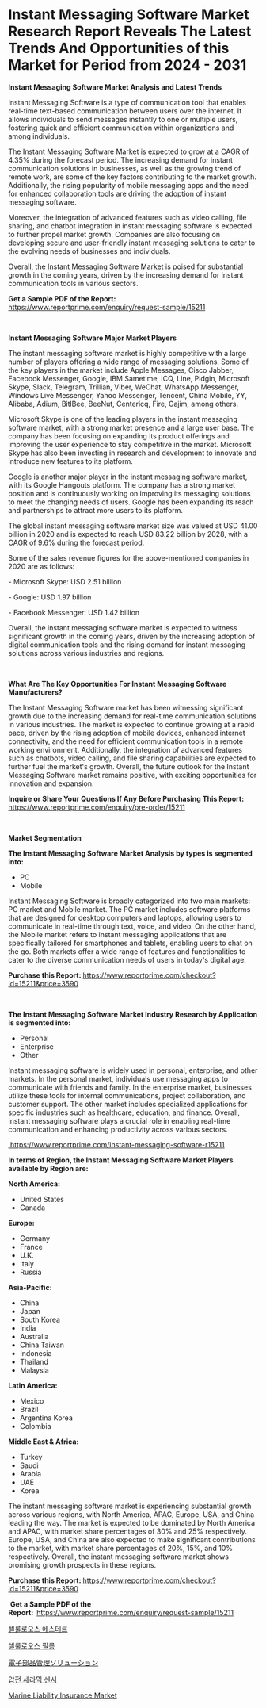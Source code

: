 <p><h1>Instant Messaging Software Market Research Report Reveals The Latest Trends And Opportunities of this Market for Period from 2024 - 2031</h1></p><p><strong>Instant Messaging Software Market Analysis and Latest Trends</strong></p>
<p><p>Instant Messaging Software is a type of communication tool that enables real-time text-based communication between users over the internet. It allows individuals to send messages instantly to one or multiple users, fostering quick and efficient communication within organizations and among individuals.</p><p>The Instant Messaging Software Market is expected to grow at a CAGR of 4.35% during the forecast period. The increasing demand for instant communication solutions in businesses, as well as the growing trend of remote work, are some of the key factors contributing to the market growth. Additionally, the rising popularity of mobile messaging apps and the need for enhanced collaboration tools are driving the adoption of instant messaging software.</p><p>Moreover, the integration of advanced features such as video calling, file sharing, and chatbot integration in instant messaging software is expected to further propel market growth. Companies are also focusing on developing secure and user-friendly instant messaging solutions to cater to the evolving needs of businesses and individuals.</p><p>Overall, the Instant Messaging Software Market is poised for substantial growth in the coming years, driven by the increasing demand for instant communication tools in various sectors.</p></p>
<p><strong>Get a Sample PDF of the Report:&nbsp;</strong> <a href="https://www.reportprime.com/enquiry/request-sample/15211">https://www.reportprime.com/enquiry/request-sample/15211</a></p>
<p>&nbsp;</p>
<p><strong>Instant Messaging Software Major Market Players</strong></p>
<p><p>The instant messaging software market is highly competitive with a large number of players offering a wide range of messaging solutions. Some of the key players in the market include Apple Messages, Cisco Jabber, Facebook Messenger, Google, IBM Sametime, ICQ, Line, Pidgin, Microsoft Skype, Slack, Telegram, Trillian, Viber, WeChat, WhatsApp Messenger, Windows Live Messenger, Yahoo Messenger, Tencent, China Mobile, YY, Alibaba, Adium, BitlBee, BeeNut, Centericq, Fire, Gajim, among others.</p><p>Microsoft Skype is one of the leading players in the instant messaging software market, with a strong market presence and a large user base. The company has been focusing on expanding its product offerings and improving the user experience to stay competitive in the market. Microsoft Skype has also been investing in research and development to innovate and introduce new features to its platform.</p><p>Google is another major player in the instant messaging software market, with its Google Hangouts platform. The company has a strong market position and is continuously working on improving its messaging solutions to meet the changing needs of users. Google has been expanding its reach and partnerships to attract more users to its platform.</p><p>The global instant messaging software market size was valued at USD 41.00 billion in 2020 and is expected to reach USD 83.22 billion by 2028, with a CAGR of 9.6% during the forecast period.</p><p>Some of the sales revenue figures for the above-mentioned companies in 2020 are as follows:</p><p>- Microsoft Skype: USD 2.51 billion</p><p>- Google: USD 1.97 billion</p><p>- Facebook Messenger: USD 1.42 billion</p><p>Overall, the instant messaging software market is expected to witness significant growth in the coming years, driven by the increasing adoption of digital communication tools and the rising demand for instant messaging solutions across various industries and regions.</p></p>
<p>&nbsp;</p>
<p><strong>What Are The Key Opportunities For Instant Messaging Software Manufacturers?</strong></p>
<p><p>The Instant Messaging Software market has been witnessing significant growth due to the increasing demand for real-time communication solutions in various industries. The market is expected to continue growing at a rapid pace, driven by the rising adoption of mobile devices, enhanced internet connectivity, and the need for efficient communication tools in a remote working environment. Additionally, the integration of advanced features such as chatbots, video calling, and file sharing capabilities are expected to further fuel the market's growth. Overall, the future outlook for the Instant Messaging Software market remains positive, with exciting opportunities for innovation and expansion.</p></p>
<p><strong>Inquire or Share Your Questions If Any Before Purchasing This Report:</strong> <a href="https://www.reportprime.com/enquiry/pre-order/15211">https://www.reportprime.com/enquiry/pre-order/15211</a></p>
<p>&nbsp;</p>
<p><strong>Market Segmentation</strong></p>
<p><strong>The Instant Messaging Software Market Analysis by types is segmented into:</strong></p>
<p><ul><li>PC</li><li>Mobile</li></ul></p>
<p><p>Instant Messaging Software is broadly categorized into two main markets: PC market and Mobile market. The PC market includes software platforms that are designed for desktop computers and laptops, allowing users to communicate in real-time through text, voice, and video. On the other hand, the Mobile market refers to instant messaging applications that are specifically tailored for smartphones and tablets, enabling users to chat on the go. Both markets offer a wide range of features and functionalities to cater to the diverse communication needs of users in today's digital age.</p></p>
<p><strong>Purchase this Report:&nbsp;</strong><a href="https://www.reportprime.com/checkout?id=15211&price=3590">https://www.reportprime.com/checkout?id=15211&price=3590</a></p>
<p>&nbsp;</p>
<p><strong>The Instant Messaging Software Market Industry Research by Application is segmented into:</strong></p>
<p><ul><li>Personal</li><li>Enterprise</li><li>Other</li></ul></p>
<p><p>Instant messaging software is widely used in personal, enterprise, and other markets. In the personal market, individuals use messaging apps to communicate with friends and family. In the enterprise market, businesses utilize these tools for internal communications, project collaboration, and customer support. The other market includes specialized applications for specific industries such as healthcare, education, and finance. Overall, instant messaging software plays a crucial role in enabling real-time communication and enhancing productivity across various sectors.</p></p>
<p><a href="https://www.reportprime.com/instant-messaging-software-r15211">&nbsp;https://www.reportprime.com/instant-messaging-software-r15211</a></p>
<p><strong>In terms of Region, the Instant Messaging Software Market Players available by Region are:</strong></p>
<p>
    <p> <strong> North America: </strong>
        <ul>
            <li>United States</li>
            <li>Canada</li>
        </ul>
        </p> 
    <p> <strong> Europe: </strong>
        <ul>
            <li>Germany</li>
            <li>France</li>
            <li>U.K.</li>
            <li>Italy</li>
            <li>Russia</li>
        </ul>
        </p> 
    <p> <strong> Asia-Pacific: </strong>
        <ul>
            <li>China</li>
            <li>Japan</li>
            <li>South Korea</li>
            <li>India</li>
            <li>Australia</li>
            <li>China Taiwan</li>
            <li>Indonesia</li>
            <li>Thailand</li>
            <li>Malaysia</li>
        </ul>
        </p> 
    <p> <strong> Latin America: </strong>
        <ul>
            <li>Mexico</li>
            <li>Brazil</li>
            <li>Argentina Korea</li>
            <li>Colombia</li>
        </ul>
        </p> 
    <p> <strong> Middle East & Africa: </strong>
        <ul>
            <li>Turkey</li>
            <li>Saudi</li>
            <li>Arabia</li>
            <li>UAE</li>
            <li>Korea</li>
        </ul>
    </p>
    </p>
<p><p>The instant messaging software market is experiencing substantial growth across various regions, with North America, APAC, Europe, USA, and China leading the way. The market is expected to be dominated by North America and APAC, with market share percentages of 30% and 25% respectively. Europe, USA, and China are also expected to make significant contributions to the market, with market share percentages of 20%, 15%, and 10% respectively. Overall, the instant messaging software market shows promising growth prospects in these regions.</p></p>
<p><strong>Purchase this Report: </strong><a href="https://www.reportprime.com/checkout?id=15211&price=3590">https://www.reportprime.com/checkout?id=15211&price=3590</a></p>
<p>&nbsp;<strong>Get a Sample PDF of the Report:&nbsp;&nbsp;</strong><a href="https://www.reportprime.com/enquiry/request-sample/15211">https://www.reportprime.com/enquiry/request-sample/15211</a></p>
<p><strong></strong></p>
<p><p><a href="https://github.com/wallacBahrtyinger567686/Market-Research-Report-List-1/blob/main/367682575938.md">셀룰로오스 에스테르</a></p><p><a href="https://github.com/AidenReinger/Market-Research-Report-List-1/blob/main/735722875939.md">셀룰로오스 필름</a></p><p><a href="https://github.com/kegley4963/Market-Research-Report-List-1/blob/main/186239081494.md">電子部品管理ソリューション</a></p><p><a href="https://medium.com/@bereniceroberts1978/%EC%95%95%EC%A0%84-%EC%84%B8%EB%9D%BC%EB%AF%B9-%EC%84%BC%EC%84%9C-%EC%8B%9C%EC%9E%A5-%EA%B2%BD%EC%9F%81-%EB%B6%84%EC%84%9D-%EC%8B%9C%EC%9E%A5-%EB%8F%99%ED%96%A5-%EB%B0%8F-2031%EB%85%84%EA%B9%8C%EC%A7%80%EC%9D%98-%EC%98%88%EC%B8%A1-f2f6225d911a">압전 세라믹 센서</a></p><p><a href="https://github.com/RyleeBauch2023/Market-Research-Report-List-1/blob/main/marine-liability-insurance-market.md">Marine Liability Insurance Market</a></p></p>